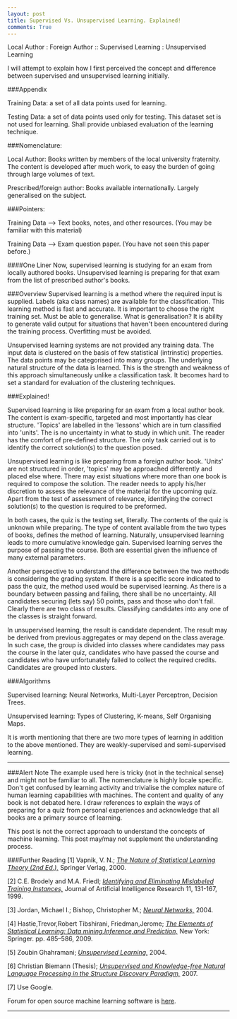 ```yaml
---
layout: post
title: Supervised Vs. Unsupervised Learning. Explained!
comments: True
---
```


Local Author : Foreign Author :: Supervised Learning : Unsupervised Learning 

I will attempt to explain how I first perceived the concept and difference between supervised and unsupervised learning initially. 

###Appendix

Training Data: a set of all data points used for learning.

Testing Data: a set of data points used only for testing. This dataset set is not used for learning. Shall provide unbiased evaluation of the learning technique.

###Nomenclature:

Local Author: Books written by members of the local university fraternity. The content is developed after much work, to easy the burden of going through large volumes of text.

Prescribed/foreign author: Books available internationally. Largely generalised on the subject.

###Pointers:

Training Data --> Text books, notes, and other resources. (You may be familiar with this material)

Training Data --> Exam question paper. (You have not seen this paper before.)

####One Liner
Now, supervised learning is studying for an exam from locally authored books. Unsupervised learning is preparing for that exam from the list of prescribed author's books.

###Overview
 Supervised learning is a method where the required input is supplied. Labels (aka class names) are available for the classification. This learning method is fast and accurate. It is important to choose the right training set. Must be able to generalise. What is generalisation? It is ability to generate valid output for situations that haven't been encountered during the training process. Overfitting must be avoided.

Unsupervised learning systems are not provided any training data. The input data is clustered on the basis of few statistical (intrinstic) properties. The data points may be categorised into many groups. The underlying natural structure of the data is learned. This is the strength and weakness of this approach simultaneously unlike a classification task. It becomes hard to set a standard for evaluation of the clustering techniques. 

###Explained!

Supervised learning is like preparing for an exam from a local author book. The content is exam-specific, targeted and most importantly has clear structure. 'Topics' are labelled in the 'lessons' which are in turn classified into 'units'. The is no uncertainty in what to study in which unit. The reader has the comfort of pre-defined structure. The only task carried out is to identify the correct solution(s) to the question posed. 

Unsupervised learning is like preparing from a foreign author book. 'Units' are not structured in order, 'topics' may be approached differently and placed else where. There may exist situations where more than one book is required to compose the solution. The reader needs to apply his/her discretion to assess the relevance of the material for the upcoming quiz. Apart from the test of assessment of relevance, identifying the correct solution(s) to the question is required to be preformed.

In both cases, the quiz is the testing set, literally. The contents of the quiz is unknown while preparing. The type of content available from the two types of books, defines the method of learning. Naturally, unsupervised learning leads to more cumulative knowledge gain. Supervised learning serves the purpose of passing the course. Both are essential given the influence of many external parameters. 

Another perspective to understand the difference between the two methods is considering the grading system. If there is a specific score indicated to pass the quiz, the method used would be supervised learning. As there is a boundary between passing and failing, there shall be no uncertainty. All candidates securing (lets say) 50 points, pass and those who don't fail. Clearly there are two class of results. Classifying candidates into any one of the classes is straight forward.

In unsupervised learning, the result is candidate dependent. The result may be derived from previous aggregates or may depend on the class average. In such case, the group is divided into classes where candidates may pass the course in the later quiz, candidates who have passed the course and candidates who have unfortunately failed to collect the required credits. Candidates are grouped into clusters.

###Algorithms

Supervised learning: Neural Networks, Multi-Layer Perceptron, Decision Trees.

Unsupervised learning: Types of Clustering, K-means, Self Organising Maps.

It is worth mentioning that there are two more types of learning in addition to the above mentioned. They are weakly-supervised and semi-supervised learning.

<hr/>

###Alert Note
The example used here is tricky (not in the technical sense) and might not be familiar to all. The nomenclature is highly locale specific. Don't get confused by learning activity and trivialise the complex nature of human learning capabilities with machines. The content and quality of any book is not debated here. I draw references to explain the ways of preparing for a quiz from personal experiences and acknowledge that all books are a primary source of learning. 

This post is not the correct approach to understand the concepts of machine learning. This post may/may not supplement the understanding process. 

###Further Reading
[1] Vapnik, V. N.; [_The Nature of Statistical Learning Theory (2nd Ed.),_](http://www.springer.com/statistics/physical+%26+information+science/book/978-0-387-98780-4) Springer Verlag, 2000.

[2] C.E. Brodely and M.A. Friedl; [_Identifying and Eliminating Mislabeled Training Instances,_](http://jair.org/media/606/live-606-1803-jair.pdf) Journal of Artificial Intelligence Research 11, 131-167, 1999. 

[3] Jordan, Michael I.; Bishop, Christopher M.; [_Neural Networks,_](http://dspace.mit.edu/handle/1721.1/7186) 2004. 

[4] Hastie,Trevor,Robert Tibshirani, Friedman,Jerome; [_The Elements of Statistical Learning: Data mining,Inference,and Prediction,_](http://statweb.stanford.edu/~tibs/ElemStatLearn/) New York: Springer. pp. 485–586, 2009.

[5] Zoubin Ghahramani; [_Unsupervised Learning,_](http://mlg.eng.cam.ac.uk/zoubin/papers/ul.pdf) 2004.

[6] Christian Biemann (Thesis); [_Unsupervised and Knowledge-free Natural Language Processing in the Structure Discovery Paradigm,_](http://wortschatz.uni-leipzig.de/~cbiemann/pub/2007/Biemann07diss_Structure-Discovery-final.pdf) 2007.

[7] Use Google.

Forum for open source machine learning software is [here](http://www.mloss.org/software/).

<hr/>
